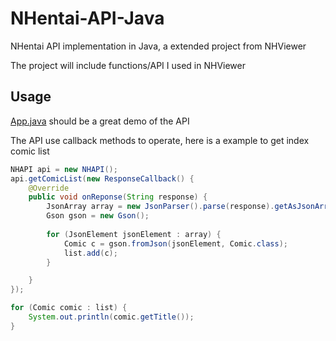 # NHentai-API-Java

NHentai API implementation in Java, a extended project from NHViewer

The project will include functions/API I used in NHViewer

## Usage

[App.java](src\main\java\com\github\ttdyce\App.java) should be a great demo of the API

The API use callback methods to operate, here is a example to get index comic list

```java
NHAPI api = new NHAPI();
api.getComicList(new ResponseCallback() {
    @Override
    public void onReponse(String response) {
        JsonArray array = new JsonParser().parse(response).getAsJsonArray();
        Gson gson = new Gson();
        
        for (JsonElement jsonElement : array) {
            Comic c = gson.fromJson(jsonElement, Comic.class);
            list.add(c);
        }

    }
});

for (Comic comic : list) {
    System.out.println(comic.getTitle());
}
```
